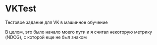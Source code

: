 # VKTest
Тестовое задание для VK в машинное обучение

В целом, это было начало моего пути и я считал некоторую метрику (NDCG), с которой еще не был знаком
